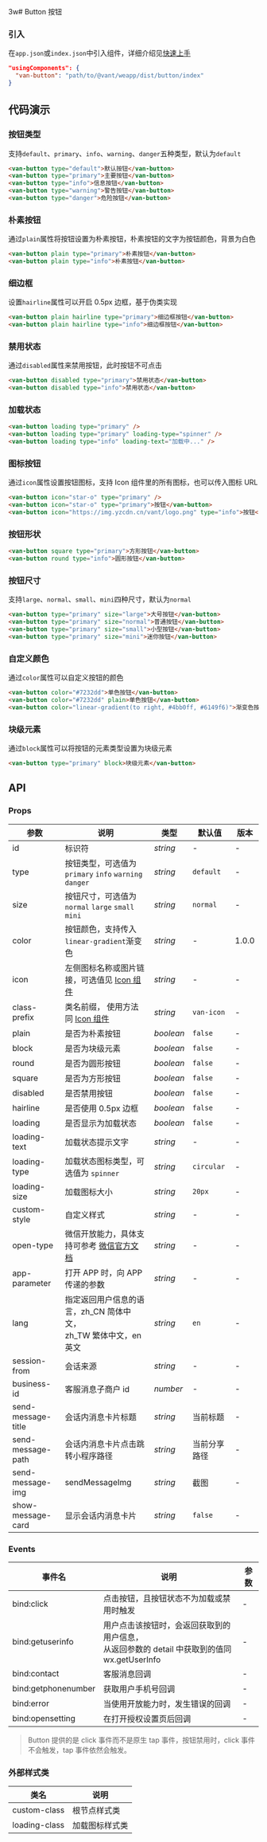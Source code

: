 3w# Button 按钮

### 引入

在`app.json`或`index.json`中引入组件，详细介绍见[快速上手](#/quickstart#yin-ru-zu-jian)

```json
"usingComponents": {
  "van-button": "path/to/@vant/weapp/dist/button/index"
}
```

## 代码演示

### 按钮类型

支持`default`、`primary`、`info`、`warning`、`danger`五种类型，默认为`default`

```html
<van-button type="default">默认按钮</van-button>
<van-button type="primary">主要按钮</van-button>
<van-button type="info">信息按钮</van-button>
<van-button type="warning">警告按钮</van-button>
<van-button type="danger">危险按钮</van-button>
```

### 朴素按钮

通过`plain`属性将按钮设置为朴素按钮，朴素按钮的文字为按钮颜色，背景为白色

```html
<van-button plain type="primary">朴素按钮</van-button>
<van-button plain type="info">朴素按钮</van-button>
```

### 细边框

设置`hairline`属性可以开启 0.5px 边框，基于伪类实现

```html
<van-button plain hairline type="primary">细边框按钮</van-button>
<van-button plain hairline type="info">细边框按钮</van-button>
```

### 禁用状态

通过`disabled`属性来禁用按钮，此时按钮不可点击

```html
<van-button disabled type="primary">禁用状态</van-button>
<van-button disabled type="info">禁用状态</van-button>
```

### 加载状态

```html
<van-button loading type="primary" />
<van-button loading type="primary" loading-type="spinner" />
<van-button loading type="info" loading-text="加载中..." />
```

### 图标按钮

通过`icon`属性设置按钮图标，支持 Icon 组件里的所有图标，也可以传入图标 URL

```html
<van-button icon="star-o" type="primary" />
<van-button icon="star-o" type="primary">按钮</van-button>
<van-button icon="https://img.yzcdn.cn/vant/logo.png" type="info">按钮</van-button>
```

### 按钮形状

```html
<van-button square type="primary">方形按钮</van-button>
<van-button round type="info">圆形按钮</van-button>
```

### 按钮尺寸

支持`large`、`normal`、`small`、`mini`四种尺寸，默认为`normal`

```html
<van-button type="primary" size="large">大号按钮</van-button>
<van-button type="primary" size="normal">普通按钮</van-button>
<van-button type="primary" size="small">小型按钮</van-button>
<van-button type="primary" size="mini">迷你按钮</van-button>
```

### 自定义颜色

通过`color`属性可以自定义按钮的颜色

```html
<van-button color="#7232dd">单色按钮</van-button>
<van-button color="#7232dd" plain>单色按钮</van-button>
<van-button color="linear-gradient(to right, #4bb0ff, #6149f6)">渐变色按钮</van-button>
```

### 块级元素

通过`block`属性可以将按钮的元素类型设置为块级元素

```html
<van-button type="primary" block>块级元素</van-button>
```

## API

### Props

| 参数               | 说明                                                                                                         | 类型      | 默认值       | 版本  |
| ------------------ | ------------------------------------------------------------------------------------------------------------ | --------- | ------------ | ----- |
| id                 | 标识符                                                                                                       | *string*  | -            | -     |
| type               | 按钮类型，可选值为 `primary` `info` `warning` `danger`                                                       | *string*  | `default`    | -     |
| size               | 按钮尺寸，可选值为 `normal` `large` `small` `mini`                                                           | *string*  | `normal`     | -     |
| color              | 按钮颜色，支持传入`linear-gradient`渐变色                                                                    | *string*  | -            | 1.0.0 |
| icon               | 左侧图标名称或图片链接，可选值见 [Icon 组件](#/icon)                                                         | *string*  | -            | -     |
| class-prefix       | 类名前缀， 使用方法同 [Icon 组件](#/icon)                                                                    | *string*  | `van-icon`   | -     |
| plain              | 是否为朴素按钮                                                                                               | *boolean* | `false`      | -     |
| block              | 是否为块级元素                                                                                               | *boolean* | `false`      | -     |
| round              | 是否为圆形按钮                                                                                               | *boolean* | `false`      | -     |
| square             | 是否为方形按钮                                                                                               | *boolean* | `false`      | -     |
| disabled           | 是否禁用按钮                                                                                                 | *boolean* | `false`      | -     |
| hairline           | 是否使用 0.5px 边框                                                                                          | *boolean* | `false`      | -     |
| loading            | 是否显示为加载状态                                                                                           | *boolean* | `false`      | -     |
| loading-text       | 加载状态提示文字                                                                                             | *string*  | -            | -     |
| loading-type       | 加载状态图标类型，可选值为 `spinner`                                                                         | *string*  | `circular`   | -     |
| loading-size       | 加载图标大小                                                                                                 | *string*  | `20px`       | -     |
| custom-style       | 自定义样式                                                                                                   | *string*  | -            | -     |
| open-type          | 微信开放能力，具体支持可参考 [微信官方文档](https://mp.weixin.qq.com/debug/wxadoc/dev/component/button.html) | *string*  | -            | -     |
| app-parameter      | 打开 APP 时，向 APP 传递的参数                                                                               | *string*  | -            | -     |
| lang               | 指定返回用户信息的语言，zh_CN 简体中文，<br>zh_TW 繁体中文，en 英文                                          | *string*  | `en`         | -     | - |
| session-from       | 会话来源                                                                                                     | *string*  | -            | -     |
| business-id        | 客服消息子商户 id                                                                                            | *number*  | -            | -     |
| send-message-title | 会话内消息卡片标题                                                                                           | *string*  | 当前标题     | -     |
| send-message-path  | 会话内消息卡片点击跳转小程序路径                                                                             | *string*  | 当前分享路径 | -     |
| send-message-img   | sendMessageImg                                                                                               | *string*  | 截图         | -     |
| show-message-card  | 显示会话内消息卡片                                                                                           | *string*  | `false`      | -     |

### Events

| 事件名              | 说明                                                                                            | 参数 |
| ------------------- | ----------------------------------------------------------------------------------------------- | ---- |
| bind:click          | 点击按钮，且按钮状态不为加载或禁用时触发                                                        | -    |
| bind:getuserinfo    | 用户点击该按钮时，会返回获取到的用户信息，<br>从返回参数的 detail 中获取到的值同 wx.getUserInfo | -    |
| bind:contact        | 客服消息回调                                                                                    | -    |
| bind:getphonenumber | 获取用户手机号回调                                                                              | -    |
| bind:error          | 当使用开放能力时，发生错误的回调                                                                | -    |
| bind:opensetting    | 在打开授权设置页后回调                                                                          | -    |

> Button 提供的是 click 事件而不是原生 tap 事件，按钮禁用时，click 事件不会触发，tap 事件依然会触发。

### 外部样式类

| 类名          | 说明           |
| ------------- | -------------- |
| custom-class  | 根节点样式类   |
| loading-class | 加载图标样式类 |
